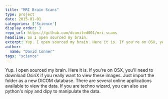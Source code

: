 ```yaml
---
title: "MRI Brain Scans"
type: project
date: 2015-01-01
categories: ['Science']
display_order: 3
repo_url: https://github.com/dcunited001/mri-scans
headline: So I open sourced my brain.
excerpt: Yup. I open sourced my brain. Here it is. If you're on OSX, you'll need to download OsiriX if you really want to view these images. Just import the folder as a new DICOM database. There are several online applications available to view the data. If you are techno wizard, you can also use python's nipy and dipy to manipulate the data.
author:
  name: "David Conner"
tags: "science"
---
```


Yup. I open sourced my brain. Here it is. If you're on OSX, you'll need to download OsiriX if you really want to view these images. Just import the folder as a new DICOM database. There are several online applications available to view the data. If you are techno wizard, you can also use python's nipy and dipy to manipulate the data.
